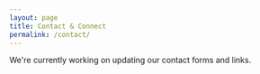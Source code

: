 ```yaml
---
layout: page
title: Contact & Connect
permalink: /contact/
---
```

<!-- 
Jekyll is a great tool to create static sites, but there’s no backend to send your data to.

However, you can use free SaaS as a backend for forms, such as [Formspree](https://formspree.io/) to handle form submissions. Sleek has a configured form using formspree ready for you. All you have to do is change the email in `.config.yml`.

Check the form below to see it in action! -->
<!-- 
### Example Formspree contact

Fill in the form or [email me](mailto:{{site.email}}) to discuss your next project.

{% include form.html %}

{% include modal.html %} -->

 We're currently working on updating our contact forms and links.
